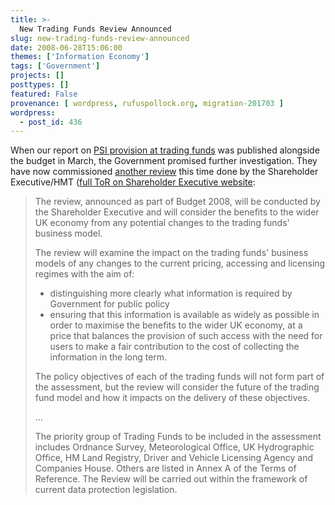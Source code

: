 ```yaml
---
title: >-
  New Trading Funds Review Announced
slug: new-trading-funds-review-announced
date: 2008-06-28T15:06:00
themes: ['Information Economy']
tags: ['Government']
projects: []
posttypes: []
featured: False
provenance: [ wordpress, rufuspollock.org, migration-201703 ]
wordpress:
  - post_id: 436
---
```


When our report on [PSI provision at trading funds](http://rufuspollock.org/2008/03/12/models-of-public-sector-information-provision-via-trading-funds-report-published-today/) was published alongside the budget in March, the Government promised further investigation. They have now commissioned [another review](http://www.hm-treasury.gov.uk/press_6508b.htm) this time done by the Shareholder Executive/HMT ([full ToR on Shareholder Executive website](<http://www.shareholderexecutive.gov.uk/publications/pdf/tradingfunds250608terms.pdf>):

>  The review, announced as part of Budget 2008, will be conducted by the Shareholder Executive and will consider the benefits to the wider UK economy from any potential changes to the trading funds' business model.
>  
>  The review will examine the impact on the trading funds' business models of any changes to the current pricing, accessing and licensing regimes with the aim of:
>  
>    * distinguishing more clearly what information is required by Government for public policy
>    * ensuring that this information is available as widely as possible in order to maximise the benefits to the wider UK economy, at a price that balances the provision of such access with the need for users to make a fair contribution to the cost of collecting the information in the long term.
>  
>  The policy objectives of each of the trading funds will not form part of the assessment, but the review will consider the future of the trading fund model and how it impacts on the delivery of these objectives.
>
> ...
>
> The priority group of Trading Funds to be included in the assessment includes Ordnance Survey, Meteorological Office, UK Hydrographic Office, HM Land Registry, Driver and Vehicle Licensing Agency and Companies House. Others are listed in Annex A of the Terms of Reference. The Review will be carried out within the framework of current data protection legislation.






